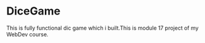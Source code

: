# DiceGame
This is fully functional dic game which i built.This is module 17 project of my WebDev course. 
